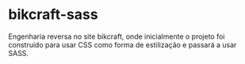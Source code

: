 # bikcraft-sass

Engenharia reversa no site bikcraft, onde inicialmente o projeto foi construído para usar CSS como forma de estilização e passará a usar SASS.
